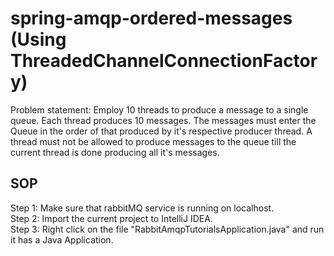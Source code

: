 # spring-amqp-ordered-messages (Using ThreadedChannelConnectionFactory)
Problem statement:
Employ 10 threads to produce a message to a single queue. Each thread produces 10 messages. The messages must enter the Queue in the order of that produced by it's respective producer thread. A thread must not be allowed to produce messages to the queue till the current thread is done producing all it's messages. 

## SOP
Step 1: Make sure that rabbitMQ service is running on localhost.  
Step 2: Import the current project to IntelliJ IDEA.  
Step 3: Right click on the file "RabbitAmqpTutorialsApplication.java" and run it has a Java Application.
